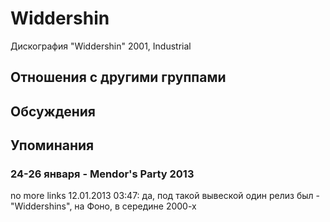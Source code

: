 # Widdershin

Дискография
"Widdershin" 2001, Industrial

## Отношения с другими группами


## Обсуждения


## Упоминания

### 24-26 января - Mendor's Party 2013

no more links 12.01.2013 03:47:
да, под такой вывеской один релиз был - "Widdershins", на Фоно, в середине 2000-х 

